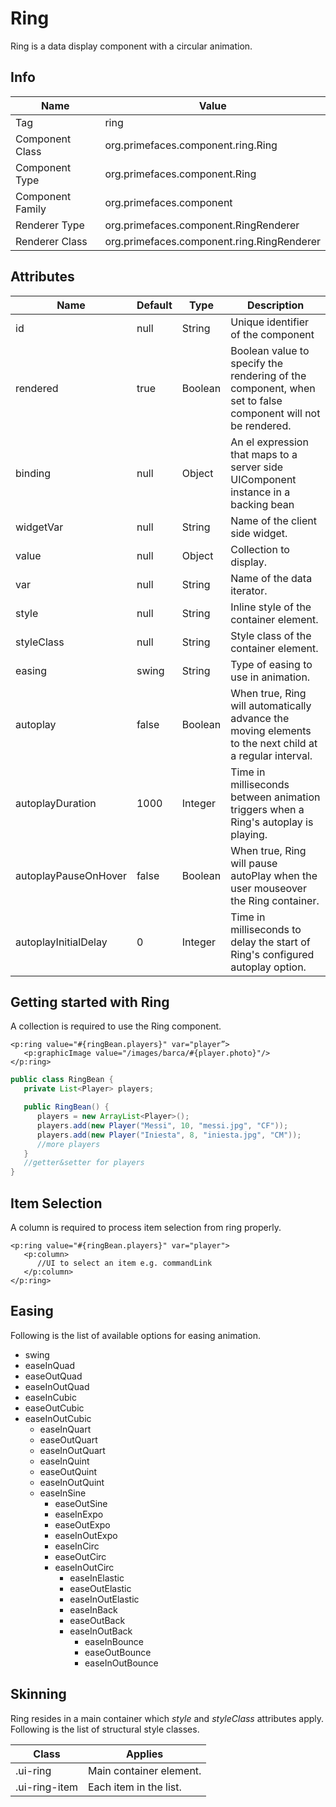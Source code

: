 # Ring

Ring is a data display component with a circular animation.

## Info

| Name | Value |
| --- | --- |
| Tag | ring
| Component Class | org.primefaces.component.ring.Ring
| Component Type | org.primefaces.component.Ring
| Component Family | org.primefaces.component |
| Renderer Type | org.primefaces.component.RingRenderer
| Renderer Class | org.primefaces.component.ring.RingRenderer

## Attributes

| Name | Default | Type | Description | 
| --- | --- | --- | --- |
id | null | String | Unique identifier of the component
rendered | true | Boolean | Boolean value to specify the rendering of the component, when set to false component will not be rendered.
binding | null | Object | An el expression that maps to a server side UIComponent instance in a backing bean
widgetVar | null | String | Name of the client side widget.
value | null | Object | Collection to display.
var | null | String | Name of the data iterator.
style | null | String | Inline style of the container element.
styleClass | null | String | Style class of the container element.
easing | swing | String | Type of easing to use in animation.
autoplay | false | Boolean | When true, Ring will automatically advance the moving elements to the next child at a regular interval.
autoplayDuration | 1000 | Integer | Time in milliseconds between animation triggers when a Ring's autoplay is playing.
autoplayPauseOnHover | false | Boolean | When true, Ring will pause autoPlay when the user mouseover the Ring container.
autoplayInitialDelay | 0 | Integer | Time in milliseconds to delay the start of Ring's configured autoplay option.

## Getting started with Ring
A collection is required to use the Ring component.

```xhtml
<p:ring value="#{ringBean.players}" var="player”>
   <p:graphicImage value="/images/barca/#{player.photo}"/>
</p:ring>
```
```java
public class RingBean {
   private List<Player> players;

   public RingBean() {
      players = new ArrayList<Player>();
      players.add(new Player("Messi", 10, "messi.jpg", "CF"));
      players.add(new Player("Iniesta", 8, "iniesta.jpg", "CM"));
      //more players
   }
   //getter&setter for players
}
```
## Item Selection
A column is required to process item selection from ring properly.

```xhtml
<p:ring value="#{ringBean.players}" var="player">
   <p:column>
      //UI to select an item e.g. commandLink
   </p:column>
</p:ring>
```
## Easing
Following is the list of available options for easing animation.

- swing
- easeInQuad
- easeOutQuad
- easeInOutQuad
- easeInCubic
- easeOutCubic
- easeInOutCubic
    - easeInQuart
    - easeOutQuart
    - easeInOutQuart
    - easeInQuint
    - easeOutQuint
    - easeInOutQuint
    - easeInSine
       - easeOutSine
       - easeInExpo
       - easeOutExpo
       - easeInOutExpo
       - easeInCirc
       - easeOutCirc
       - easeInOutCirc
          - easeInElastic
          - easeOutElastic
          - easeInOutElastic
          - easeInBack
          - easeOutBack
          - easeInOutBack
             - easeInBounce
             - easeOutBounce
             - easeInOutBounce


## Skinning
Ring resides in a main container which _style_ and _styleClass_ attributes apply. Following is the list of
structural style classes.

| Class | Applies | 
| --- | --- | 
.ui-ring | Main container element.
.ui-ring-item | Each item in the list.

